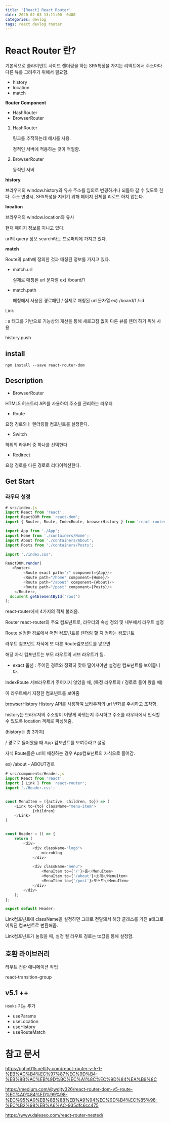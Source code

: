 ```yaml
---
title: '[React] React Router'
date: 2020-02-03 13:11:00 -0400
categories: devlog
tags: react devlog router
---
```


# React Router 란?

기본적으로 클라이언트 사이드 렌더링을 하는 SPA특징을 가지는 리액트에서 주소마다 다른 뷰를 그려주기 위해서 필요함.

- history
- location
- match

__Router Component__

- HashRouter
- BrowserRouter

1. HashRouter
    
    링크를 추적하는데 해시를 사용.
    
    정적인 서버에 적용하는 것이 적절함.

2. BrowserRouter

    동적인 서버

__history__

브라우저의 window.history와 유사
주소를 임의로 변경하거나 되돌아 갈 수 있도록 한다.
주소 변경시, SPA특성을 지키기 위해 페이지 전체를 리로드 하지 않는다.

__location__

브라우저의 window.location와 유사

현재 페이지 정보를 지니고 있다.

url의 query 정보 search라는 프로퍼티에 가지고 있다.

__match__

Route의 path에 정의한 것과 매칭된 정보를 가지고 있다.

- match.url

    실제로 매칭된 url 문자열 ex) /board/1

- match.path

    매칭에서 사용된 경로패턴 /    실제로 매칭된 url 문자열 ex) /board/1
/:id

Link

: a 태그를 기반으로 기능상의 개선을 통해 새로고침 없이 다른 뷰를 렌더 하기 위해 사용

history.push


## install

```
npm install --save react-router-dom
```
## Description

- BrowserRouter

HTML5 히스토리 API를 사용하여 주소를 관리하는 라우터

- Route

요청 경로와ㅏ 렌더링할 컴포넌트를 설정한다.

- Switch

하위의 라우터 중 하나를 선택한다

- Redirect

요청 경로를 다른 경로로 리다이렉션한다.

## Get Start

### 라우터 설정

```javascript
# src/index.js
import React from 'react';
import ReactDOM from 'react-dom';
import { Router, Route, IndexRoute, browserHistory } from 'react-router';

import App from './App';
import Home from './containers/Home';
import About from './containers/About';
import Posts from './containers/Posts';

import './index.css';

ReactDOM.render(
   <Router>
        <Route exact path="/" component={App}/>
        <Route path="/home" component={Home}/>
        <Route path="/about" component={About}/>
        <Route path="/post" component={Posts}/>
    </Router>,
  document.getElementById('root')
);
```

react-router에서 4가지의 객체 불러옴.

Router react-router의 주요 컴포넌트로, 라우터의 속성 정의 및 내부에서 라우트 설정

Route 설정한 경로에서 어떤 컴포넌트를 렌더링 할 지 정하는 컴포넌트

라우트 컴포넌트 자식에 또 다른 Route컴포넌트를 넣으면

해당 자식 컴포넌트는 부모 라우트의 서브 라우트가 됨.

- exact 옵션 : 주어진 경로와 정확히 맞아 떨어져야만 설정한 컴포넌트를 보여줍니다.

IndexRoute 서브라우트가 주어지지 않았을 때, (특정 라우트의 / 경로로 들어 왔을 때)

이 라우트에서 지정한 컴포넌트를 보여줌

browserHistory History API를 사용하여 브라우저의 url 변화를 주시하고 조작함.

<Router history={browserHistory}/>

history는 브라우저의 주소창이 어떻게 바뀌는지 주시하고 주소를 라우터에서 인식할 수 있도록 location 객체로 파싱해줌.

(history는 총 3가지)

<Route path="/" component={App}>

/ 경로로 들어왔을 때 App 컴포넌트를 보여주라고 설정

자식 Route들은 url이 매칭하는 경우 App컴포넌트의 자식으로 들어감.

ex) /about - ABOUT경로

```javascript
# src/components/Header.js
import React from 'react';
import { Link } from 'react-router';
import './Header.css';


const MenuItem = ({active, children, to}) => (
    <Link to={to} className="menu-item">
            {children}
    </Link>
)


const Header = () => {
    return (
        <div>
            <div className="logo">
                microblog
            </div>

            <div className="menu">
                <MenuItem to={'/'}>홈</MenuItem>
                <MenuItem to={'/about'}>소개</MenuItem>
                <MenuItem to={'/post'}>포스트</MenuItem>
            </div>
        </div>
    );
};

export default Header;

```

Link컴포넌트에 className을 설정하면 그대로 전달돼서 해당 클래스를 가진 a태그로 이뤄진 컴포넌트로 변환해줌.

Link컴포넌트가 눌렀을 때, 설정 될 라우트 경로는 to값을 통해 설정함.

## 호환 라이브러리
라우트 전환 애니메이션 작업

react-transition-group 

## v5.1 ++
`Hooks` 기능 추가

- useParams
- useLocation
- useHistory
- useRouteMatch


# 참고 문서
https://john015.netlify.com/react-router-v-5-1-%EB%AC%B4%EC%97%87%EC%9D%B4-%EB%8B%AC%EB%9D%BC%EC%A1%8C%EC%9D%84%EA%B9%8C

https://medium.com/@wdjty326/react-router-dom-v5-route-%EC%A0%84%ED%99%98-%EC%95%A0%EB%8B%88%EB%A9%94%EC%9D%B4%EC%85%98-%EC%B2%98%EB%A6%AC-935dfc6cc475

https://www.daleseo.com/react-router-nested/